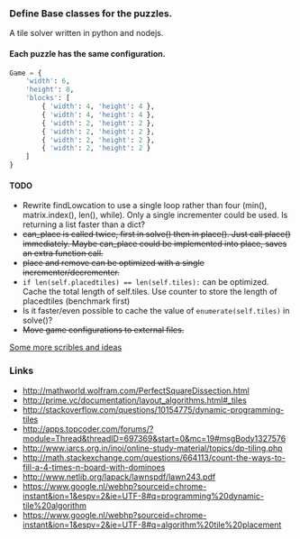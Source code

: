### Define Base classes for the puzzles.
A tile solver written in python and nodejs.

#### Each puzzle has the same configuration.
```python
Game = {
	'width': 6,
	'height': 8,
	'blocks': [
		{ 'width': 4, 'height': 4 },
		{ 'width': 4, 'height': 4 },
		{ 'width': 2, 'height': 2 },
		{ 'width': 2, 'height': 2 },
		{ 'width': 2, 'height': 2 },
		{ 'width': 2, 'height': 2 }
	]
}
```

#### TODO
- Rewrite findLowcation to use a single loop rather than four (min(), matrix.index(), len(), while). Only a single incrementer could be used. Is returning a list faster than a dict?  
- ~~can_place is called twice, first in solve() then in place(). Just call place() immediately. Maybe can_place could be implemented into place, saves an extra function call.~~  
- ~~place and remove can be optimized with a single incrementer/decrementer.~~  
- `if len(self.placedtiles) == len(self.tiles):` can be optimized. Cache the total length of self.tiles. Use counter to store the length of placedtiles (benchmark first)
- Is it faster/even possible to cache the value of `enumerate(self.tiles)` in solve()?
- ~~Move game configurations to external files.~~

[Some more scribles and ideas](./theories.md)

### Links
- http://mathworld.wolfram.com/PerfectSquareDissection.html
- http://prime.vc/documentation/layout_algorithms.html#_tiles
- http://stackoverflow.com/questions/10154775/dynamic-programming-tiles
- http://apps.topcoder.com/forums/?module=Thread&threadID=697369&start=0&mc=19#msgBody1327576
- http://www.iarcs.org.in/inoi/online-study-material/topics/dp-tiling.php
- http://math.stackexchange.com/questions/664113/count-the-ways-to-fill-a-4-times-n-board-with-dominoes
- http://www.netlib.org/lapack/lawnspdf/lawn243.pdf
- https://www.google.nl/webhp?sourceid=chrome-instant&ion=1&espv=2&ie=UTF-8#q=programming%20dynamic-tile%20algorithm
- https://www.google.nl/webhp?sourceid=chrome-instant&ion=1&espv=2&ie=UTF-8#q=algorithm%20tile%20placement
